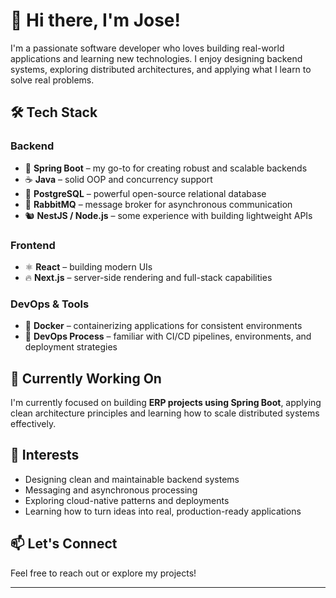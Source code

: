 # 👋 Hi there, I'm Jose!

I'm a passionate software developer who loves building real-world applications and learning new technologies. I enjoy designing backend systems, exploring distributed architectures, and applying what I learn to solve real problems.

## 🛠️ Tech Stack

### Backend
- 🌱 **Spring Boot** – my go-to for creating robust and scalable backends
- ☕ **Java** – solid OOP and concurrency support
- 🐘 **PostgreSQL** – powerful open-source relational database
- 📩 **RabbitMQ** – message broker for asynchronous communication
- 🐿️ **NestJS / Node.js** – some experience with building lightweight APIs

### Frontend
- ⚛️ **React** – building modern UIs
- 🔥 **Next.js** – server-side rendering and full-stack capabilities

### DevOps & Tools
- 🐳 **Docker** – containerizing applications for consistent environments
- 🔧 **DevOps Process** – familiar with CI/CD pipelines, environments, and deployment strategies

## 🚧 Currently Working On

I'm currently focused on building **ERP projects using Spring Boot**, applying clean architecture principles and learning how to scale distributed systems effectively.

## 🎯 Interests
- Designing clean and maintainable backend systems
- Messaging and asynchronous processing
- Exploring cloud-native patterns and deployments
- Learning how to turn ideas into real, production-ready applications

## 📫 Let's Connect
Feel free to reach out or explore my projects!

---
